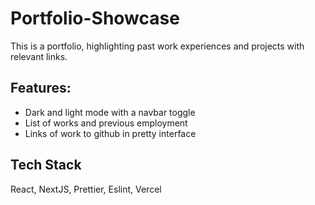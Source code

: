 # Portfolio-Showcase
This is a portfolio, highlighting past work experiences and projects with relevant links.

## Features:
- Dark and light mode with a navbar toggle
- List of works and previous employment
- Links of work to github in pretty interface

## Tech Stack
React, NextJS, Prettier, Eslint, Vercel
